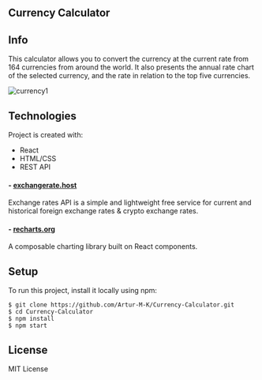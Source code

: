 ## Currency Calculator

## Info
This calculator allows you to convert the currency at the current rate from 164 currencies from around the world. It also presents the annual rate chart of the selected currency, and the rate in relation to the top five currencies.

![currency1](https://user-images.githubusercontent.com/80982136/128222905-c4f1437c-c999-46e8-ab05-24426834204e.gif)

## Technologies
Project is created with:
* React
* HTML/CSS
* REST API

#### - [exchangerate.host](https://exchangerate.host/#/)
Exchange rates API is a simple and lightweight free service for current and historical foreign exchange rates & crypto exchange rates. 
<!-- #### - [exchangeratesapi.io](https://exchangeratesapi.io/) -->
<!-- For currencies names and symbols. -->
#### - [recharts.org](https://recharts.org/)
A composable charting library built on React components.
	
## Setup
To run this project, install it locally using npm:

```
$ git clone https://github.com/Artur-M-K/Currency-Calculator.git
$ cd Currency-Calculator
$ npm install
$ npm start
```

## License
MIT License
